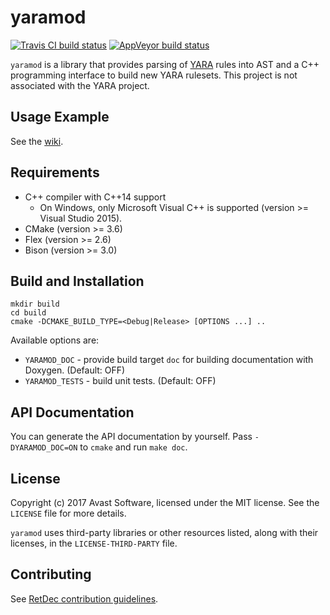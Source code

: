 # yaramod

[![Travis CI build status](https://travis-ci.org/avast-tl/yaramod.svg?branch=master)](https://travis-ci.org/avast-tl/yaramod)
[![AppVeyor build status](https://ci.appveyor.com/api/projects/status/github/avast-tl/yaramod?branch=master&svg=true)](https://ci.appveyor.com/project/avast-tl/yaramod)

`yaramod` is a library that provides parsing of [YARA](https://github.com/VirusTotal/yara) rules into AST and a C++ programming interface to build new YARA rulesets. This project is not associated with the YARA project.

## Usage Example

See the [wiki](https://github.com/avast-tl/yaramod/wiki).

## Requirements

* C++ compiler with C++14 support
  * On Windows, only Microsoft Visual C++ is supported (version >= Visual Studio 2015).
* CMake (version >= 3.6)
* Flex (version >= 2.6)
* Bison (version >= 3.0)

## Build and Installation

```
mkdir build
cd build
cmake -DCMAKE_BUILD_TYPE=<Debug|Release> [OPTIONS ...] ..
```

Available options are:

* `YARAMOD_DOC` - provide build target `doc` for building documentation with Doxygen. (Default: OFF)
* `YARAMOD_TESTS` - build unit tests. (Default: OFF)

## API Documentation

You can generate the API documentation by yourself. Pass `-DYARAMOD_DOC=ON` to `cmake` and run `make doc`.

## License

Copyright (c) 2017 Avast Software, licensed under the MIT license. See the `LICENSE` file for more details.

`yaramod` uses third-party libraries or other resources listed, along with their licenses, in the `LICENSE-THIRD-PARTY` file.

## Contributing

See [RetDec contribution guidelines](https://github.com/avast-tl/retdec/wiki/Contribution-Guidelines).
